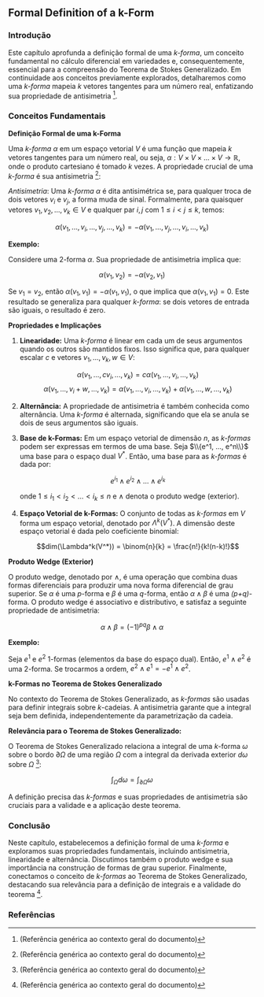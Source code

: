 ## Formal Definition of a k-Form

### Introdução
Este capítulo aprofunda a definição formal de uma *k-forma*, um conceito fundamental no cálculo diferencial em variedades e, consequentemente, essencial para a compreensão do Teorema de Stokes Generalizado. Em continuidade aos conceitos previamente explorados, detalharemos como uma *k-forma* mapeia *k* vetores tangentes para um número real, enfatizando sua propriedade de antisimetria [^1].

### Conceitos Fundamentais

**Definição Formal de uma k-Forma**

Uma *k-forma* $\alpha$ em um espaço vetorial $V$ é uma função que mapeia *k* vetores tangentes para um número real, ou seja, $\alpha: V \times V \times \dots \times V \rightarrow \mathbb{R}$, onde o produto cartesiano é tomado *k* vezes. A propriedade crucial de uma *k-forma* é sua antisimetria [^1]:

*Antisimetria*: Uma *k-forma* $\alpha$ é dita antisimétrica se, para qualquer troca de dois vetores $v_i$ e $v_j$, a forma muda de sinal. Formalmente, para quaisquer vetores $v_1, v_2, ..., v_k \in V$ e qualquer par $i, j$ com $1 \leq i < j \leq k$, temos:

$$\alpha(v_1, ..., v_i, ..., v_j, ..., v_k) = -\alpha(v_1, ..., v_j, ..., v_i, ..., v_k)$$

**Exemplo:**

Considere uma 2-forma $\alpha$. Sua propriedade de antisimetria implica que:

$$\alpha(v_1, v_2) = -\alpha(v_2, v_1)$$

Se $v_1 = v_2$, então $\alpha(v_1, v_1) = -\alpha(v_1, v_1)$, o que implica que $\alpha(v_1, v_1) = 0$. Este resultado se generaliza para qualquer *k-forma*: se dois vetores de entrada são iguais, o resultado é zero.

**Propriedades e Implicações**

1.  **Linearidade:** Uma *k-forma* é linear em cada um de seus argumentos quando os outros são mantidos fixos. Isso significa que, para qualquer escalar $c$ e vetores $v_1, ..., v_k, w \in V$:

    $$\alpha(v_1, ..., cv_i, ..., v_k) = c\alpha(v_1, ..., v_i, ..., v_k)$$
    $$\alpha(v_1, ..., v_i + w, ..., v_k) = \alpha(v_1, ..., v_i, ..., v_k) + \alpha(v_1, ..., w, ..., v_k)$$

2.  **Alternância:** A propriedade de antisimetria é também conhecida como alternância. Uma *k-forma* é alternada, significando que ela se anula se dois de seus argumentos são iguais.

3.  **Base de k-Formas:** Em um espaço vetorial de dimensão *n*, as *k-formas* podem ser expressas em termos de uma base. Seja $\\{e^1, ..., e^n\\}$ uma base para o espaço dual $V^*$. Então, uma base para as *k-formas* é dada por:

    $$e^{i_1} \wedge e^{i_2} \wedge \dots \wedge e^{i_k}$$

    onde $1 \leq i_1 < i_2 < \dots < i_k \leq n$ e $\wedge$ denota o produto wedge (exterior).

4.  **Espaço Vetorial de k-Formas:** O conjunto de todas as *k-formas* em $V$ forma um espaço vetorial, denotado por $\Lambda^k(V^*)$. A dimensão deste espaço vetorial é dada pelo coeficiente binomial:

    $$dim(\Lambda^k(V^*)) = \binom{n}{k} = \frac{n!}{k!(n-k)!}$$

**Produto Wedge (Exterior)**

O produto wedge, denotado por $\wedge$, é uma operação que combina duas formas diferenciais para produzir uma nova forma diferencial de grau superior. Se $\alpha$ é uma *p*-forma e $\beta$ é uma *q*-forma, então $\alpha \wedge \beta$ é uma *(p+q)*-forma. O produto wedge é associativo e distributivo, e satisfaz a seguinte propriedade de antisimetria:

$$\alpha \wedge \beta = (-1)^{pq} \beta \wedge \alpha$$

**Exemplo:**

Seja $e^1$ e $e^2$ 1-formas (elementos da base do espaço dual). Então, $e^1 \wedge e^2$ é uma 2-forma. Se trocarmos a ordem, $e^2 \wedge e^1 = -e^1 \wedge e^2$.

**k-Formas no Teorema de Stokes Generalizado**

No contexto do Teorema de Stokes Generalizado, as *k-formas* são usadas para definir integrais sobre *k*-cadeias. A antisimetria garante que a integral seja bem definida, independentemente da parametrização da cadeia.

**Relevância para o Teorema de Stokes Generalizado:**

O Teorema de Stokes Generalizado relaciona a integral de uma *k*-forma $\omega$ sobre o bordo $\partial \Omega$ de uma região $\Omega$ com a integral da derivada exterior $d\omega$ sobre $\Omega$ [^1]:

$$\int_{\Omega} d\omega = \int_{\partial \Omega} \omega$$

A definição precisa das *k-formas* e suas propriedades de antisimetria são cruciais para a validade e a aplicação deste teorema.

### Conclusão

Neste capítulo, estabelecemos a definição formal de uma *k-forma* e exploramos suas propriedades fundamentais, incluindo antisimetria, linearidade e alternância. Discutimos também o produto wedge e sua importância na construção de formas de grau superior. Finalmente, conectamos o conceito de *k-formas* ao Teorema de Stokes Generalizado, destacando sua relevância para a definição de integrais e a validade do teorema [^1].

### Referências
[^1]: (Referência genérica ao contexto geral do documento)
<!-- END -->